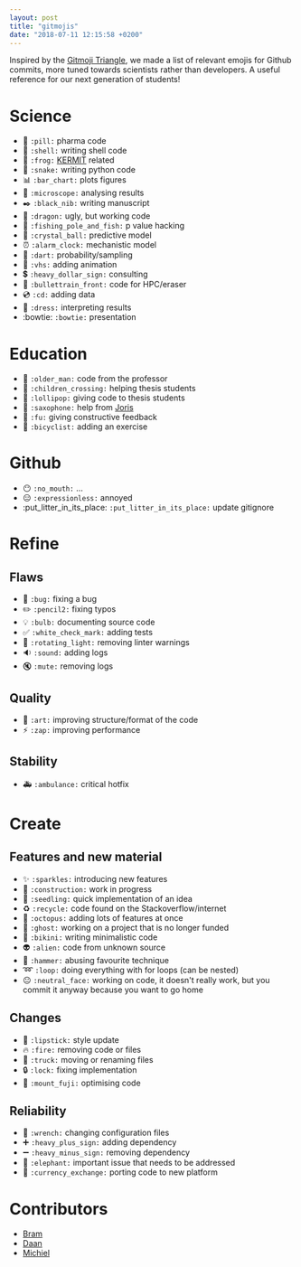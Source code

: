```yaml
---
layout: post
title: "gitmojis"
date: "2018-07-11 12:15:58 +0200"
---
```


Inspired by the [Gitmoji Triangle](http://gitmoji.com/), we made a list of relevant emojis for Github commits, more tuned towards scientists rather than developers. A useful reference for our next generation of students!

# Science

- :pill: `:pill:` pharma code
- :shell: `:shell:` writing shell code
- :frog: `:frog:` [KERMIT](http://www.kermit.ugent.be/) related
- :snake: `:snake:` writing python code
- :bar_chart: `:bar_chart:` plots figures
- :microscope: `:microscope:` analysing results
- :black_nib: `:black_nib:` writing manuscript
- :dragon: `:dragon:` ugly, but working code
- :fishing_pole_and_fish: `:fishing_pole_and_fish:` p value hacking
- :crystal_ball: `:crystal_ball:` predictive model
- :alarm_clock: `:alarm_clock:` mechanistic model
- :dart: `:dart:` probability/sampling
- :vhs: `:vhs:` adding animation
- :heavy_dollar_sign: `:heavy_dollar_sign:` consulting
- :bullettrain_front: `:bullettrain_front:` code for HPC/eraser
- :cd: `:cd:` adding data
- :dress: `:dress:` interpreting results
- :bowtie: `:bowtie:` presentation


# Education

- :older_man: `:older_man:` code from the professor
- :children_crossing: `:children_crossing:` helping thesis students
- :lollipop: `:lollipop:` giving code to thesis students
- :saxophone: `:saxophone:` help from [Joris](https://twitter.com/JorisMeys)
- :fu: `:fu:` giving constructive feedback
- :bicyclist: `:bicyclist:` adding an exercise

# Github

- :no_mouth: `:no_mouth:`  ...
- :expressionless: `:expressionless:` annoyed
- :put\_litter\_in\_its\_place: `:put_litter_in_its_place:` update gitignore


# Refine

## Flaws

- :bug: `:bug:` fixing a bug
- :pencil2: `:pencil2:` fixing typos
- :bulb: `:bulb:` documenting source code
- :white_check_mark: `:white_check_mark:` adding tests
- :rotating_light: `:rotating_light:` removing linter warnings
- :sound: `:sound:` adding logs
- :mute: `:mute:` removing logs

## Quality

- :art: `:art:` improving structure/format of the code
- :zap: `:zap:` improving performance

## Stability

- :ambulance: `:ambulance:` critical hotfix


# Create

## Features and new material

- :sparkles: `:sparkles:` introducing new features
- :construction: `:construction:` work in progress
- :seedling: `:seedling:` quick implementation of an idea
- :recycle: `:recycle:` code found on the Stackoverflow/internet
- :octopus: `:octopus:` adding lots of features at once
- :ghost: `:ghost:` working on a project that is no longer funded
- :bikini: `:bikini:` writing minimalistic code
- :alien: `:alien:` code from unknown source
- :hammer: `:hammer:` abusing favourite technique
- :loop: `:loop:` doing everything with for loops (can be nested)
- :neutral_face: `:neutral_face:` working on code, it doesn't really work, but you commit it anyway because you want to go home

## Changes

- :lipstick: `:lipstick:` style update
- :fire: `:fire:` removing code or files
- :truck: `:truck:` moving or renaming files
- :lock: `:lock:` fixing implementation
- :mount_fuji: `:mount_fuji:` optimising code

## Reliability

- :wrench: `:wrench:` changing configuration files
- :heavy_plus_sign: `:heavy_plus_sign:` adding dependency
- :heavy_minus_sign: `:heavy_minus_sign:` removing dependency
- :elephant: `:elephant:` important issue that needs to be addressed
- :currency_exchange: `:currency_exchange:` porting code to new platform

# Contributors

- [Bram](https://github.com/Beramos)
- [Daan](https://github.com/DaanVanHauwermeiren)
- [Michiel](https://github.com/MichielStock)
